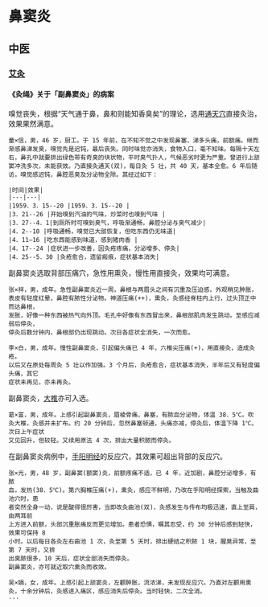 # 鼻窦炎

## 中医

### [艾灸](../../acupoints/moxibustion/intro)

#### 《灸绳》关于「副鼻窦炎」的病案

嗅觉丧失，根据“天气通于鼻，鼻和则能知香臭矣”的理论，选用[通天穴](#)直接灸治，效果果然满意。 

```{admonition} 案例1
童×信，男，46 岁，厨工。于 15 年前，在不知不觉之中发现鼻塞，涕多头痛，前额痛。继而渐感鼻涕发臭，嗅觉先是迟钝，最后丧失。同时味觉亦消失，食物入口，毫不知味。每隔十天左右，鼻孔中就要排出绿色带有奇臭的块状物，平时臭气扑人，气候恶劣时更为严重。曾进行上颔窦冲洗多次，未能获效。乃直接灸通天(双)，每日灸 5 壮，共 40 天，基本全愈。6 年后随访，嗅觉感迟钝，鼻腔恶臭及分泌物全除。其经过如下：

|时间|效果|
|---|---|
|1959．3．15--20 |1959．3．15--20 |
|3．21--26 |开始嗅到汽油的气味，炒菜时也嗅到气味 |
|3．27--4．1|到厕所时可嗅到臭气，呼吸渐通畅，鼻腔分泌与臭气减少|
|4．2--10 |呼吸通畅，嗅觉已大部恢复，但吃东西仍无味道|
|4．11—16 |吃东西能感到味道，感到猪肉香 |
|4．17--24 |症状进一步改善，因灸疮疼痛，分泌增多、停灸|
|4．25--5．30 |灸疮愈合，遗留瘢痕，症状基本消失|
```

副鼻窦炎选取背部压痛穴，急性用熏灸，慢性用直接灸，效果均可满意。 

```{admonition} 案例2
张×祥，男，成年。急性副鼻窦炎近一周，鼻根与两眉头之间有沉重及压迫感，外观稍见肿胀，
表皮有轻度红晕，鼻腔有脓性分泌物。神道压痛(++)，熏灸，灸感经脊柱内上行，过头顶正中而达鼻根，
发胀，好像一种东西被热气向外顶。毛孔中好像有东西冒出来，鼻根部肌肉发生跳动。至感应减弱后停灸，
停灸后数分钟内，鼻根部仍出现跳动。次日各症状全消失，一次而愈。 
```

```{admonition} 案例3
李×白，男，成年。慢性副鼻窦炎，引起偏头痛已 4 年，六椎尖压痛(+)，用直接灸，造成灸疮。
以后又在原处每周灸 5 壮以作加强。3 个月后，灸疮愈合，症状基本消失，半年后又有轻度偏头痛，其它
症状未再见，亦未再灸。
```

副鼻窦炎，[大椎](../../acupoints/督脉/大椎)亦可入选。

```{admonition} 案例4
葛×富，男，成年。上感引起副鼻窦炎，眉棱骨痛，鼻塞，有脓血分泌物，体温 38．5℃。吹
灸大椎，灸感并未扩布。约 20 分钟后，忽然鼻塞顿通，头痛亦减，停灸后，体温下降 1℃。次日上午症状
又见回升，但较轻。又续用原法 4 次，排出大量积脓而停灸。
```

在副鼻窦炎病例中，[手阳明经](../../acupoints/大肠经/intro)的反应穴，其效果可超出背部的反应穴。

```{admonition} 案例5 
张×光，男，48 岁，副鼻窦(额窦)炎，前额疼痛不适，已 4 年，近加剧，鼻腔分泌增多，有脓
血，发热(38．5℃)。第六胸椎压痛(+)，熏灸，感应不鲜明，乃改在手阳明经探索，当触及曲池穴时，患
者突然全身一动，说是酸得很厉害，当即改灸曲池(双)，灸感发生与传布均极迅速，直上至肩，由两耳前
上方进入前额，头部沉重胀痛反而更见增加。患者恐惧，嘱其忍受，约 30 分钟后感到轻快，效果可保持 8
小时。以后每日各灸左右曲池 1 次，灸至第 5 天时，排出硬结之积脓 1 块，腥臭异常，至第 7 天时，又排
出臭脓很多，10 天后，症状全部消失而停灸。 
副鼻窦炎，亦可就近取穴熏灸而收效。 
```
```{admonition} 案例6
吴×娟，女，成年。上感引起上颔窦炎，左颧肿胀，流浓涕，未发现反应穴。乃直对左颧用熏
灸，十余分钟后，灸感进入痛区，感应消失后停灸。当时轻快，二次全消。
···
